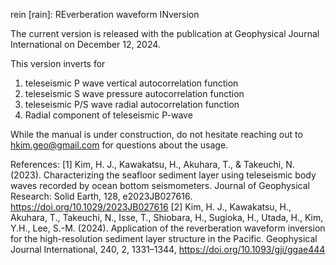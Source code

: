 rein [rain]: REverberation waveform INversion

The current version is released with the publication at Geophysical Journal International on December 12, 2024. 

This version inverts for

1) teleseismic P wave vertical autocorrelation function
2) teleseismic S wave pressure autocorrelation function
3) teleseismic P/S wave radial autocorrelation function
4) Radial component of teleseismic P-wave

While the manual is under construction, do not hesitate reaching out to hkim.geo@gmail.com for questions about the usage.

References:
[1] Kim, H. J., Kawakatsu, H., Akuhara, T., & Takeuchi, N. (2023). Characterizing the seafloor sediment layer using teleseismic body waves recorded by ocean bottom seismometers. Journal of Geophysical Research: Solid Earth, 128, e2023JB027616. https://doi.org/10.1029/2023JB027616
[2] Kim, H. J., Kawakatsu, H., Akuhara, T., Takeuchi, N., Isse, T., Shiobara, H., Sugioka, H., Utada, H., Kim, Y.H., Lee, S.-M. (2024). Application of the reverberation waveform inversion for the high-resolution sediment layer structure in the Pacific. Geophysical Journal International, 240, 2, 1331–1344, https://doi.org/10.1093/gji/ggae444
